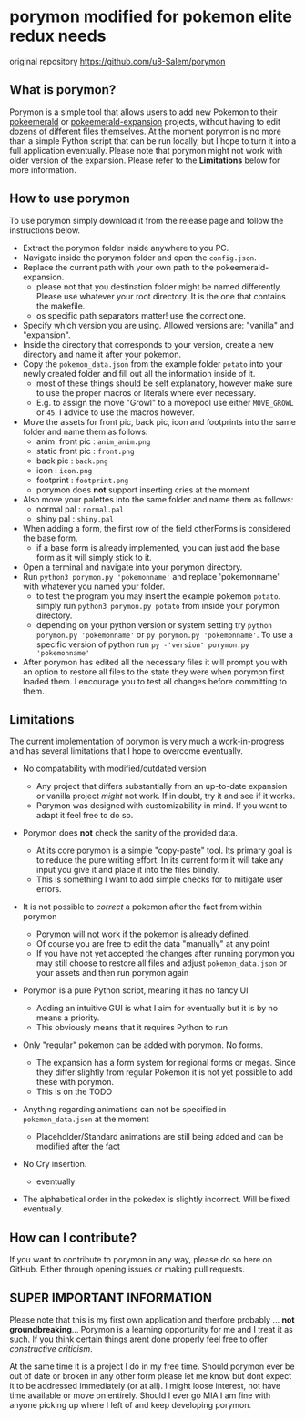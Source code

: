 # porymon modified for pokemon elite redux needs

original repository https://github.com/u8-Salem/porymon

## What is porymon?

Porymon is a simple tool that allows users to add new Pokemon to their [pokeemerald](https://github.com/pret/pokeemerald) or [pokeemerald-expansion](https://github.com/rh-hideout/pokeemerald-expansion) projects, without having to edit dozens of different files themselves.
At the moment porymon is no more than a simple Python script that can be run locally, but I hope to turn it into a full application eventually.
Please note that porymon might not work with older version of the expansion. Please refer to the **Limitations** below for more information.

## How to use porymon

To use porymon simply download it from the release page and follow the instructions below.

- Extract the porymon folder inside anywhere to you PC.
- Navigate inside the porymon folder and open the `config.json`.
- Replace the current path with your own path to the pokeemerald-expansion.
    - please not that you destination folder might be named differently. Please use whatever your root directory. It is the one that contains the makefile.
    - os specific path separators matter! use the correct one.
- Specify which version you are using. Allowed versions are: "vanilla" and "expansion".
- Inside the directory that corresponds to your version, create a new directory and name it after your pokemon.
- Copy the `pokemon_data.json` from the example folder `potato` into your newly created folder and fill out all the information inside of it.
    - most of these things should be self explanatory, however make sure to use the proper macros or literals where ever necessary.
    - E.g. to assign the move "Growl" to a movepool use either `MOVE_GROWL` or `45`. I advice to use the macros however.
- Move the assets for front pic, back pic, icon and footprints into the same folder and name them as follows:
    - anim. front pic  : `anim_anim.png`
    - static front pic : `front.png`
    - back pic         : `back.png`
    - icon             : `icon.png`
    - footprint        : `footprint.png`
    - porymon does **not** support inserting cries at the moment
- Also move your palettes into the same folder and name them as follows:
    - normal pal : `normal.pal`
    - shiny pal  : `shiny.pal`
- When adding a form, the first row of the field otherForms is considered the base form.
    - if a base form is already implemented, you can just add the base form as it will simply stick to it.
- Open a terminal and navigate into your porymon directory.
- Run `python3 porymon.py 'pokemonname'` and replace 'pokemonname' with whatever you named your folder.
    - to test the program you may insert the example pokemon `potato`. simply run `python3 porymon.py potato` from inside your porymon directory.
    - depending on your python version or system setting try `python porymon.py 'pokemonname'` or `py porymon.py 'pokemonname'`. To use a specific version of python run `py -'version' porymon.py 'pokemonname'`
- After porymon has edited all the necessary files it will prompt you with an option to restore all files to the state they were when porymon first loaded them. I encourage you to test all changes before committing to them.

## Limitations

The current implementation of porymon is very much a work-in-progress and has several limitations that I hope to overcome eventually.

- No compatability with modified/outdated version
    - Any project that differs substantially from an up-to-date expansion or vanilla project *might* not work. If in doubt, try it and see if it works.
    - Porymon was designed with customizability in mind. If you want to adapt it feel free to do so.

- Porymon does **not** check the sanity of the provided data.
    - At its core porymon is a simple "copy-paste" tool. Its primary goal is to reduce the pure writing effort. In its current form it will take any input you give it and place it into the files blindly.
    - This is something I want to add simple checks for to mitigate user errors.

- It is not possible to *correct* a pokemon after the fact from within porymon
    - Porymon will not work if the pokemon is already defined.
    - Of course you are free to edit the data "manually" at any point
    - If you have not yet accepted the changes after running porymon you may still choose to restore all files and adjust `pokemon_data.json` or your assets and then run porymon again

- Porymon is a pure Python script, meaning it has no fancy UI
    - Adding an intuitive GUI is what I aim for eventually but it is by no means a priority.
    - This obviously means that it requires Python to run

- Only "regular" pokemon can be added with porymon. No forms.
    - The expansion has a form system for regional forms or megas. Since they differ slightly from regular Pokemon it is not yet possible to add these with porymon.
    - This is on the TODO

- Anything regarding animations can not be specified in `pokemon_data.json` at the moment
    - Placeholder/Standard animations are still being added and can be modified after the fact

- No Cry insertion.
    - eventually

- The alphabetical order in the pokedex is slightly incorrect. Will be fixed eventually.

## How can I contribute?

If you want to contribute to porymon in any way, please do so here on GitHub. Either through opening issues or making pull requests.

## SUPER IMPORTANT INFORMATION

Please note that this is my first own application and therfore probably ... **not groundbreaking**...
Porymon is a learning opportunity for me and I treat it as such. If you think certain things arent done properly feel free to offer *constructive criticism*.

At the same time it is a project I do in my free time. Should porymon ever be out of date or broken in any other form please let me know but dont expect it to be addressed immediately (or at all). I might loose interest, not have time available or move on entirely. Should I ever go MIA I am fine with anyone picking up where I left of and keep developing porymon.


